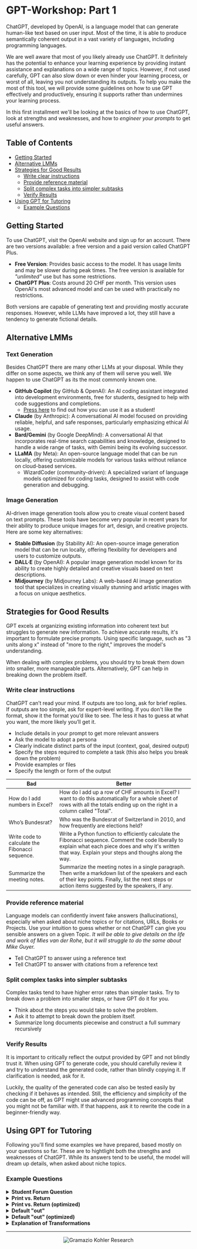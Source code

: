# GPT-Workshop: Part 1
ChatGPT, developed by OpenAI, is a language model that can generate human-like text based on user input. Most of the time, it is able to produce semantically coherent output in a vast variety of languages, including programming languages.

We are well aware that most of you likely already use ChatGPT. It definitely has the potential to enhance your learning experience by providing instant assistance and explanations on a wide range of topics. However, if not used carefully, GPT can also slow down or even hinder your learning process, or worst of all, leaving you not understanding its outputs. To help you make the most of this tool, we will provide some guidelines on how to use GPT effectively and productively, ensuring it supports rather than undermines your learning process.

In this first installment we'll be looking at the basics of how to use ChatGPT, look at strengths and weaknesses, and how to *engineer your prompts* to get useful answers.

## Table of Contents

* [Getting Started ](#getting-started)
* [Alternative LMMs](#alternative-lmms)
* [Strategies for Good Results](#strategies-for-good-results)
  + [Write clear instructions](#write-clear-instructions)
  + [Provide reference material](#provide-reference-material)
  + [Split complex tasks into simpler subtasks](#split-complex-tasks-into-simpler-subtasks)
  + [Verify Results](#verify-results)
* [Using GPT for Tutoring](#using-gpt-for-tutoring)
  + [Example Questions](#example-questions)

## Getting Started 

To use ChatGPT, visit the OpenAI website and sign up for an account. There are two versions available: a free version and a paid version called ChatGPT Plus.

- **Free Version**: Provides basic access to the model. It has usage limits and may be slower during peak times. The free version is available for *"unlimited"* use but has some restrictions.
- **ChatGPT Plus**: Costs around 20 CHF per month. This version uses OpenAI's most advanced model and can be used with practically no restrictions.

Both versions are capable of generating text and providing mostly accurate responses. However, while LLMs have improved a lot, they still have a tendency to generate fictional details.

## Alternative LMMs

### Text Generation

Besides ChatGPT there are many other LLMs at your disposal. While they differ on some aspects, we think any of them will serve you well. We happen to use ChatGPT as its the most commonly known one. 

* **GitHub Copilot** (by GitHub & OpenAI): An AI coding assistant integrated into development environments, free for students, designed to help with code suggestions and completions.
  * [Press here](/getting-started/github-copilot/README.md) to find out how you can use it as a student!
* **Claude** (by Anthropic): A conversational AI model focused on providing reliable, helpful, and safe responses, particularly emphasizing ethical AI usage.
* **Bard/Gemini** (by Google DeepMind): A conversational AI that incorporates real-time search capabilities and knowledge, designed to handle a wide range of tasks, with Gemini being its evolving successor.
* **LLaMA** (by Meta): An open-source language model that can be run locally, offering customizable models for various tasks without reliance on cloud-based services.
  * WizardCoder (community-driven): A specialized variant of language models optimized for coding tasks, designed to assist with code generation and debugging.

### Image Generation

AI-driven image generation tools allow you to create visual content based on text prompts. These tools have become very popular in recent years for their ability to produce unique images for art, design, and creative projects. Here are some key alternatives:

- **Stable Diffusion** (by Stability AI): An open-source image generation model that can be run locally, offering flexibility for developers and users to customize outputs.
- **DALL·E** (by OpenAI): A popular image generation model known for its ability to create highly detailed and creative visuals based on text descriptions.
- **Midjourney** (by Midjourney Labs): A web-based AI image generation tool that specializes in creating visually stunning and artistic images with a focus on unique aesthetics.

## Strategies for Good Results

GPT excels at organizing existing information into coherent text but struggles to generate new information. To achieve accurate results, it's important to formulate precise prompts. Using specific language, such as "3 units along x" instead of "more to the right," improves the model's understanding.

When dealing with complex problems, you should try to break them down into smaller, more manageable parts. Alternatively, GPT can help in breaking down the problem itself.


### Write clear instructions
ChatGPT can’t read your mind. If outputs are too long, ask for brief replies. If outputs are too simple, ask for expert-level writing. If you don't like the format, show it the format you’d like to see. The less it has to guess at what you want, the more likely you’ll get it.

* Include details in your prompt to get more relevant answers
* Ask the model to adopt a persona
* Clearly indicate distinct parts of the input (context, goal, desired output)
* Specify the steps required to complete a task (this also helps you break down the problem)
* Provide examples or files
* Specify the length or form of the output

| Bad                            | Better                  |
|-----                           |--------                 |
| How do I add numbers in Excel? | How do I add up a row of CHF amounts in Excel? I want to do this automatically for a whole sheet of rows with all the totals ending up on the right in a column called "Total".                   |
| Who’s Bundesrat?              | Who was the Bundesrat of Switzerland in 2010, and how frequently are elections held?                             |
| Write code to calculate the Fibonacci sequence. | Write a Python function to efficiently calculate the Fibonacci sequence. Comment the code liberally to explain what each piece does and why it's written that way. Explain your steps and thoughs along the way.      |
| Summarize the meeting notes.  | Summarize the meeting notes in a single paragraph. Then write a markdown list of the speakers and each of their key points. Finally, list the next steps or action items suggested by the speakers, if any. |

### Provide reference material

Language models can confidently invent fake answers (hallucinations), especially when asked about niche topics or for citations, URLs, Books or Projects. Use your intuition to guess whether or not ChatGPT can give you sensible answers on a given Topic. *It will be able to give details on the life and work of Mies van der Rohe, but it will struggle to do the same about Mike Guyer.*

- Tell ChatGPT to answer using a reference text
- Tell ChatGPT to answer with citations from a reference text

### Split complex tasks into simpler subtasks

Complex tasks tend to have higher error rates than simpler tasks. Try to break down a problem into smaller steps, or have GPT do it for you.

- Think about the steps you would take to solve the problem.
- Ask it to attempt to break down the problem itself.
- Summarize long documents piecewise and construct a full summary recursively

### Verify Results

It is important to critically reflect the output provided by GPT and not blindly trust it. When using GPT to generate code, you should carefully review it and try to understand the generated code, rather than blindly copying it. If clarification is needed, ask for it.

Luckily, the quality of the generated code can also be tested easily by checking if it behaves as intended. Still, the efficiency and simplicity of the code can be off, as GPT might use advanced programming concepts that you might not be familiar with. If that happens, ask it to rewrite the code in a beginner-friendly way.

## Using GPT for Tutoring

Following you'll find some examples we have prepared, based mostly on your questions so far. These are to hightlight both the strengths and weaknesses of ChatGPT. While its answers tend to be useful, the model will dream up details, when asked about niche topics.

<!-- ### Prompt Optimization

The goal is to get answers in a format and length that you can work with best. So we want to specify as much as possible to get exactly the response we're looking for

<details>
  <summary><b> Minimalist Prompt </b></summary>

  Here you see a very bare prompt. Lacking context, purpose or any other specifications. Therefore ChatGPT will try to cover everything and will output a long-winded answer. It will assume a level of knowledge and use language accordingly.


![AskingQuestions1](./images/GPT-tutoring_prompt-1.jpg)

</details>

<details>
  <summary><b> Better Prompt </b></summary>

![AskingQuestions1](./images/GPT-tutoring_prompt-2.jpg)

</details>

<details>
  <summary><b> Good Prompt </b></summary>

![AskingQuestions1](./images/GPT-tutoring_prompt-3.jpg)

</details> -->

### Example Questions

<details>
  <summary><b> Student Forum Question </b></summary>

![Forum Question](./images/GPT-tutoring_prompt-5.jpg)

</details>

<details>
  <summary><b> Print vs. Return </b></summary>

![Print vs Return](./images/GPT-tutoring_prompt-7.jpg)

</details>

<details>
  <summary><b> Print vs. Return (optimized) </b></summary>

![Print vs Return 2](./images/GPT-tutoring_prompt-8.jpg)

</details>

<details>
  <summary><b> Default "out" </b></summary>

![Default "out"](./images/GPT-tutoring_prompt-9.jpg)

</details>

<details>
  <summary><b> Default "out" (optimized) </b></summary>

![Default "out" 2](./images/GPT-tutoring_prompt-10.jpg)

</details>

<details>
  <summary><b> Explanation of Transformations </b></summary>

![Transformations](./images/GPT-tutoring_prompt-11.jpg)

</details>


---

<p align="middle">
<img src="../.static/gkr-logo.png" alt="Gramazio Kohler Research" height="150"/>
</p>
